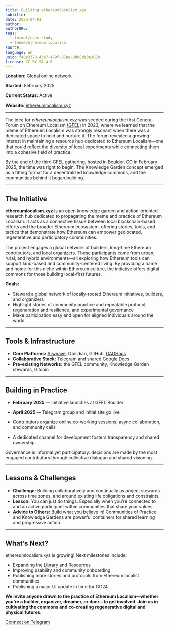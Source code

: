 ```yaml
---
title: Building ethereumlocalism.xyz
subtitle: 
date: 2025-04-01
author: 
authorURL: 
tags:
  - format/case-study
  - theme/ethereum-localism
source: 
language: en
uuid: f40e3378-43a7-479f-87ae-2b88de3e3800
license: CC BY-SA 4.0
---
```

**Location:** Global online network

**Started:** February 2025  

**Current Status:** Active

**Website:** [ethereumlocalism.xyz](https://www.ethereumlocalism.xyz)  

---

The idea for *ethereumlocalism.xyz* was seeded during the first General Forum on Ethereum Localism [(GFEL)](library/GFEL) in 2023, where we learned that the meme of Ethereum Localism was strongly resonant when there was a dedicated space to hold and nurture it. The forum revealed a growing interest in maintaining a resource hub dedicated to Ethereum Localism—one that could reflect the diversity of local experiments while connecting them into a cohesive field of practice.

By the end of the third GFEL gathering, hosted in Boulder, CO in February 2025, the time was right to begin. The Knowledge Garden concept emerged as a fitting format for a decentralized knowledge commons, and the communities behind it began building.

---

## The Initiative  

**ethereumlocalism.xyz** is an open knowledge garden and action-oriented research hub dedicated to propagating the meme and practice of Ethereum Localism. It acts as a connective tissue between local blockchain-based efforts and the broader Ethereum ecosystem, offering stories, tools, and tactics that demonstrate how Ethereum can empower geolocated, regenerative and participatory communities.

The project engages a global network of builders, long-time Ethereum contributors, and local organizers. These participants come from urban, rural, and hybrid environments—all exploring how Ethereum tools can support land-based and community-centered living. By providing a name and home for this niche within Ethereum culture, the initiative offers digital commons for those building local-first futures.

**Goals:**

- Steward a global network of locally-rooted Ethereum initiatives, builders, and organizers  
- Highlight stories of community practice and repeatable protocol, regeneration and resilience, and experimental governance  
- Make participation easy and open for aligned individuals around the world  

---

## Tools & Infrastructure  

- **Core Platforms:** [Arweave](https://www.arweave.org/), Obsidian, GitHub, [DAOHaus](https://daohaus.club/)  
- **Collaborative Stack:** Telegram and shared Google Docs  
- **Pre-existing Networks:** the GFEL community, Knowledge Garden stewards, Gitcoin  

---

## Building in Practice  

- **February 2025** — Initiative launches at GFEL Boulder  
- **April 2025** — Telegram group and initial site go live  

- Contributors organize online co-working sessions, async collaboration, and community calls  
- A dedicated channel for development fosters transparency and shared ownership  

Governance is informal yet participatory: decisions are made by the most engaged contributors through collective dialogue and shared visioning.

---

## Lessons & Challenges  

- **Challenge:** Building collaboratively and continually as project stewards across time zones, and around existing life obligations and constraints. 
- **Lesson:** You can just do things. Especially when you're connected to and an active participant within communities that share your values.  
- **Advice to Others:** Build what you believe in! Communities of Practice and Knowledge Gardens are powerful containers for shared learning and progressive action.

---

## What’s Next?  

ethereumlocalism.xyz is growing! Next milestones include:  
- Expanding the [Library](library) and [Resources](resources)  
- Improving usability and community onboarding  
- Publishing more stories and protocols from Ethereum localist communities  
- Publishing a major UI update in time for GG24  

**We invite anyone drawn to the practice of Ethereum Localism—whether you're a builder, organizer, dreamer, or doer—to get involved. Join us in cultivating the commons and co-creating regenerative digital and physical futures.**

[Connect on Telegram](https://t.me/+5Enk4J4d98MyMDkx)